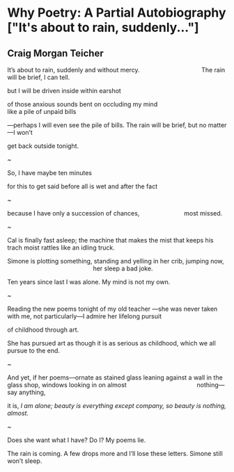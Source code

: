 # Why Poetry: A Partial Autobiography ["It's about to rain, suddenly..."]
## Craig Morgan Teicher
It’s about to rain, suddenly
and without mercy.
                                   The rain will be brief, I can tell.

but I will be driven inside within earshot

of those anxious sounds bent
on occluding my mind
                                        like a pile of unpaid bills

—perhaps I will even see the pile of bills.
The rain will be brief, but no matter—I won’t

get back outside tonight.

~

So, I have maybe ten minutes

for this to get said
before all is wet and after the fact

~

because I have only a succession
of chances,
                         most missed.

~

Cal is finally fast asleep; the machine
that makes the mist that keeps
his trach moist rattles like an idling truck.

Simone is plotting something, standing and yelling
in her crib, jumping now,
                                                  her sleep a bad joke.

Ten years since last I was alone.
My mind is not my own.

~

Reading the new poems tonight of my old teacher
—she was never taken with me, not
particularly—I admire her lifelong pursuit

of childhood
through art.

She has pursued art as though
it is as serious as childhood,
which we all pursue to the end.

~

And yet, if her poems—ornate as stained glass
leaning against a wall in the glass shop, windows
looking in on almost
                                        nothing—say anything,

it is, _I am alone; beauty is everything_
 _except company, so beauty is nothing, almost._

~

Does she want what I have? Do I? My poems
lie.

The rain is coming. A few drops more and I’ll lose
these letters. Simone still won’t sleep.